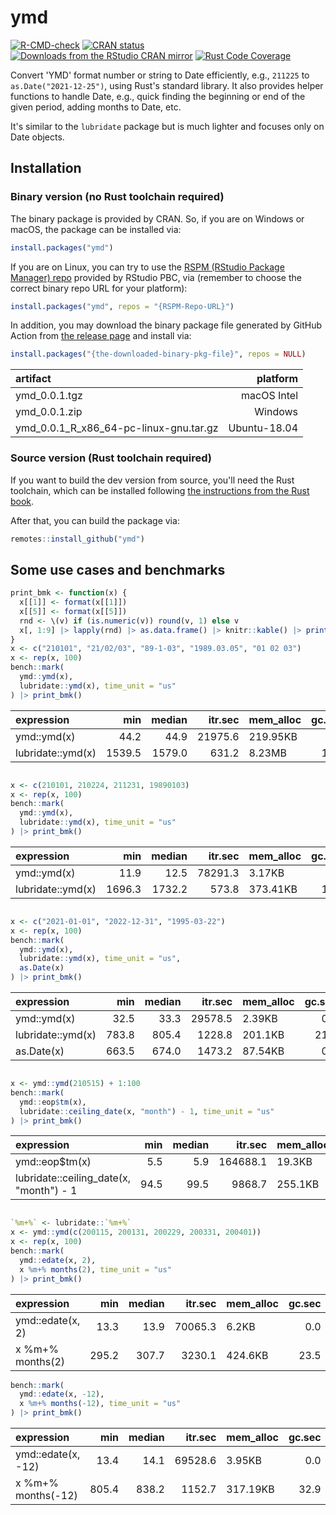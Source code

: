 
<!-- README.md is generated from README.Rmd. Please edit that file -->
# ymd

<!-- badges: start -->
[![R-CMD-check](https://github.com/shrektan/ymd/workflows/R-CMD-check/badge.svg)](https://github.com/shrektan/ymd/actions) [![CRAN status](https://www.r-pkg.org/badges/version/ymd)](https://CRAN.R-project.org/package=ymd) [![Downloads from the RStudio CRAN mirror](https://cranlogs.r-pkg.org/badges/ymd)](https://cran.r-project.org/package=ymd) [![Rust Code Coverage](https://coveralls.io/repos/github/shrektan/ymd/badge.svg?branch=main)](https://coveralls.io/github/shrektan/ymd?branch=main) <!-- badges: end -->

Convert 'YMD' format number or string to Date efficiently, e.g., `211225` to `as.Date("2021-12-25")`, using Rust's standard library. It also provides helper functions to handle Date, e.g., quick finding the beginning or end of the given period, adding months to Date, etc.

It's similar to the `lubridate` package but is much lighter and focuses only on Date objects.

## Installation

### Binary version (no Rust toolchain required)

The binary package is provided by CRAN. So, if you are on Windows or macOS, the package can be installed via:

``` r
install.packages("ymd")
```

If you are on Linux, you can try to use the [RSPM (RStudio Package Manager) repo](https://packagemanager.rstudio.com) provided by RStudio PBC, via (remember to choose the correct binary repo URL for your platform):

``` r
install.packages("ymd", repos = "{RSPM-Repo-URL}")
```

In addition, you may download the binary package file generated by GitHub Action from [the release page](https://github.com/shrektan/ymd/releases) and install via:

``` r
install.packages("{the-downloaded-binary-pkg-file}", repos = NULL)
```

| artifact                                   |      platform|
|:-------------------------------------------|-------------:|
| ymd\_0.0.1.tgz                             |   macOS Intel|
| ymd\_0.0.1.zip                             |       Windows|
| ymd\_0.0.1\_R\_x86\_64-pc-linux-gnu.tar.gz |  Ubuntu-18.04|

### Source version (Rust toolchain required)

If you want to build the dev version from source, you'll need the Rust toolchain, which can be installed following [the instructions from the Rust book](https://doc.rust-lang.org/book/ch01-01-installation.html).

After that, you can build the package via:

``` r
remotes::install_github("ymd")
```

## Some use cases and benchmarks

``` r
print_bmk <- function(x) {
  x[[1]] <- format(x[[1]])
  x[[5]] <- format(x[[5]])
  rnd <- \(v) if (is.numeric(v)) round(v, 1) else v
  x[, 1:9] |> lapply(rnd) |> as.data.frame() |> knitr::kable() |> print()
}
x <- c("210101", "21/02/03", "89-1-03", "1989.03.05", "01 02 03")
x <- rep(x, 100)
bench::mark(
  ymd::ymd(x),
  lubridate::ymd(x), time_unit = "us"
) |> print_bmk()
```

| expression        |     min|  median|  itr.sec| mem\_alloc |  gc.sec|  n\_itr|  n\_gc|  total\_time|
|:------------------|-------:|-------:|--------:|:-----------|-------:|-------:|------:|------------:|
| ymd::ymd(x)       |    44.2|    44.9|  21975.6| 219.95KB   |     0.0|   10000|      0|     455049.8|
| lubridate::ymd(x) |  1539.5|  1579.0|    631.2| 8.23MB     |    17.5|     289|      8|     457833.8|

``` r

x <- c(210101, 210224, 211231, 19890103)
x <- rep(x, 100)
bench::mark(
  ymd::ymd(x),
  lubridate::ymd(x), time_unit = "us"
) |> print_bmk()
```

| expression        |     min|  median|  itr.sec| mem\_alloc |  gc.sec|  n\_itr|  n\_gc|  total\_time|
|:------------------|-------:|-------:|--------:|:-----------|-------:|-------:|------:|------------:|
| ymd::ymd(x)       |    11.9|    12.5|  78291.3| 3.17KB     |     0.0|   10000|      0|     127728.0|
| lubridate::ymd(x) |  1696.3|  1732.2|    573.8| 373.41KB   |    19.6|     264|      9|     460098.1|

``` r

x <- c("2021-01-01", "2022-12-31", "1995-03-22")
x <- rep(x, 100)
bench::mark(
  ymd::ymd(x),
  lubridate::ymd(x), time_unit = "us",
  as.Date(x)
) |> print_bmk()
```

| expression        |    min|  median|  itr.sec| mem\_alloc |  gc.sec|  n\_itr|  n\_gc|  total\_time|
|:------------------|------:|-------:|--------:|:-----------|-------:|-------:|------:|------------:|
| ymd::ymd(x)       |   32.5|    33.3|  29578.5| 2.39KB     |     0.0|   10000|      0|     338082.9|
| lubridate::ymd(x) |  783.8|   805.4|   1228.8| 201.1KB    |    21.9|     562|     10|     457341.8|
| as.Date(x)        |  663.5|   674.0|   1473.2| 87.54KB    |     0.0|     737|      0|     500287.8|

``` r

x <- ymd::ymd(210515) + 1:100
bench::mark(
  ymd::eop$tm(x),
  lubridate::ceiling_date(x, "month") - 1, time_unit = "us"
) |> print_bmk()
```

| expression                               |   min|  median|   itr.sec| mem\_alloc |  gc.sec|  n\_itr|  n\_gc|  total\_time|
|:-----------------------------------------|-----:|-------:|---------:|:-----------|-------:|-------:|------:|------------:|
| ymd::eop$tm(x)                           |   5.5|     5.9|  164688.1| 19.3KB     |    16.5|    9999|      1|      60714.8|
| lubridate::ceiling\_date(x, "month") - 1 |  94.5|    99.5|    9868.7| 255.1KB    |    35.4|    4462|     16|     452137.0|

``` r

`%m+%` <- lubridate::`%m+%`
x <- ymd::ymd(c(200115, 200131, 200229, 200331, 200401))
x <- rep(x, 100)
bench::mark(
  ymd::edate(x, 2),
  x %m+% months(2), time_unit = "us"
) |> print_bmk()
```

| expression       |    min|  median|  itr.sec| mem\_alloc |  gc.sec|  n\_itr|  n\_gc|  total\_time|
|:-----------------|------:|-------:|--------:|:-----------|-------:|-------:|------:|------------:|
| ymd::edate(x, 2) |   13.3|    13.9|  70065.3| 6.2KB      |     0.0|   10000|      0|     142724.0|
| x %m+% months(2) |  295.2|   307.7|   3230.1| 424.6KB    |    23.5|    1513|     11|     468403.5|

``` r
bench::mark(
  ymd::edate(x, -12),
  x %m+% months(-12), time_unit = "us"
) |> print_bmk()
```

| expression         |    min|  median|  itr.sec| mem\_alloc |  gc.sec|  n\_itr|  n\_gc|  total\_time|
|:-------------------|------:|-------:|--------:|:-----------|-------:|-------:|------:|------------:|
| ymd::edate(x, -12) |   13.4|    14.1|  69528.6| 3.95KB     |     0.0|   10000|      0|     143825.7|
| x %m+% months(-12) |  805.4|   838.2|   1152.7| 317.19KB   |    32.9|     491|     14|     425964.9|
